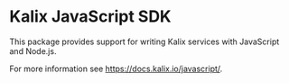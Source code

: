# Kalix JavaScript SDK

This package provides support for writing Kalix services with JavaScript and Node.js.

For more information see https://docs.kalix.io/javascript/.
